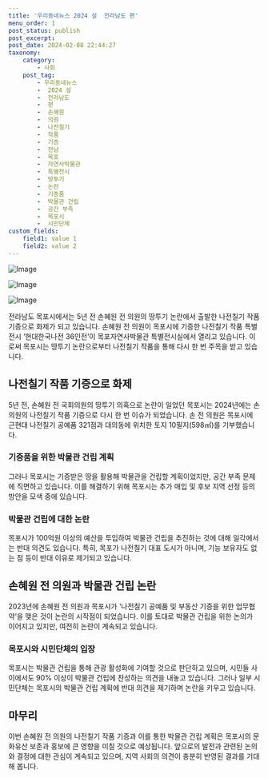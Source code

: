 ```yaml
---
title: '우리동네뉴스 2024 설  전라남도 편'
menu_order: 1
post_status: publish
post_excerpt: 
post_date: 2024-02-08 22:44:27
taxonomy:
    category:
        - 사회
    post_tag:
        - 우리동네뉴스
        -  2024 설
        -  전라남도
        -  편
        -  손혜원
        -  의원
        -  나전칠기
        -  작품
        -  기증
        -  전남
        -  목포
        -  자연사박물관
        -  특별전시
        -  땅투기
        -  논란
        -  기증품
        -  박물관 건립
        -  공간 부족
        -  목포시
        -  시민단체
custom_fields:
    field1: value 1
    field2: value 2
---
```


![Image](https://imgnews.pstatic.net/image/036/2024/02/07/0000049395_001_20240207195301094.jpg?type=w647)

![Image](https://imgnews.pstatic.net/image/036/2024/02/07/0000049395_002_20240207195301160.jpg?type=w647)

![Image](https://imgnews.pstatic.net/image/036/2024/02/07/0000049395_003_20240207195301189.jpg?type=w647)

전라남도 목포시에서는 5년 전 손혜원 전 의원의 땅투기 논란에서 출발한 나전칠기 작품 기증으로 화제가 되고 있습니다. 손혜원 전 의원이 목포시에 기증한 나전칠기 작품 특별전시 ‘현대한국나전 36인전’이 목포자연사박물관 특별전시실에서 열리고 있습니다. 이로써 목포시는 땅투기 논란으로부터 나전칠기 작품을 통해 다시 한 번 주목을 받고 있습니다.
## 나전칠기 작품 기증으로 화제
5년 전, 손혜원 전 국회의원의 땅투기 의혹으로 논란이 일었던 목포시는 2024년에는 손 의원의 나전칠기 작품 기증으로 다시 한 번 이슈가 되었습니다. 손 전 의원은 목포시에 근현대 나전칠기 공예품 321점과 대의동에 위치한 토지 10필지(598㎡)를 기부했습니다.
### 기증품을 위한 박물관 건립 계획
그러나 목포시는 기증받은 땅을 활용해 박물관을 건립할 계획이었지만, 공간 부족 문제에 직면하고 있습니다. 이를 해결하기 위해 목포시는 추가 매입 및 후보 지역 선정 등의 방안을 모색 중에 있습니다.
### 박물관 건립에 대한 논란
목포시가 100억원 이상의 예산을 투입하여 박물관 건립을 추진하는 것에 대해 일각에서는 반대 의견도 있습니다. 특히, 목포가 나전칠기 대표 도시가 아니며, 기능 보유자도 없는 점 등이 반대 이유로 제기되고 있습니다.
## 손혜원 전 의원과 박물관 건립 논란
2023년에 손혜원 전 의원과 목포시가 ‘나전칠기 공예품 및 부동산 기증을 위한 업무협약’을 맺은 것이 논란의 시작점이 되었습니다. 이를 토대로 박물관 건립을 위한 논의가 이어지고 있지만, 여전히 논란이 계속되고 있습니다.
### 목포시와 시민단체의 입장
목포시는 박물관 건립을 통해 관광 활성화에 기여할 것으로 판단하고 있으며, 시민들 사이에서도 90% 이상이 박물관 건립에 찬성하는 의견을 내놓고 있습니다. 그러나 일부 시민단체는 목포시의 박물관 건립 계획에 반대 의견을 제기하며 논란을 키우고 있습니다.
## 마무리
이번 손혜원 전 의원의 나전칠기 작품 기증과 이를 통한 박물관 건립 계획은 목포시의 문화유산 보존과 홍보에 큰 영향을 미칠 것으로 예상됩니다. 앞으로의 발전과 관련된 논의와 결정에 대한 관심이 계속되고 있으며, 지역 사회의 의견이 충분히 반영된 결과를 기대해 봅니다.
